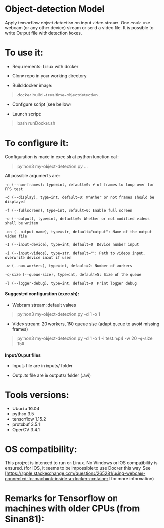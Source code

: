 # Object-detection Model

Apply tensorflow object detection on input video stream. One could use webcam (or any other device) stream or send a video file. It is possible to write Output file with detection boxes.

# To use it:

- Requirements: Linux with docker

- Clone repo in your working directory

- Build docker image:

> docker build -t realtime-objectdetection .

- Configure script (see bellow)

- Launch script:

> bash runDocker.sh

# To configure it:

Configuration is made in exec.sh at python function call:

> python3 my-object-detection.py ...

All possible arguments are:

```
-n (--num-frames): type=int, default=0: # of frames to loop over for FPS test

-d (--display), type=int, default=0: Whether or not frames should be displayed

-f (--fullscreen), type=int, default=0: Enable full screen

-o (--output), type=int, default=0: Whether or not modified videos shall be writen

-on (--output-name), type=str, default="output": Name of the output video file

-I (--input-device), type=int, default=0: Device number input

-i (--input-videos), type=str, default="": Path to videos input, overwrite device input if used

-w (--num-workers), type=int, default=2: Number of workers

-q-size (--queue-size), type=int, default=5: Size of the queue

-l (--logger-debug), type=int, default=0: Print logger debug

```
#### Suggested configuration (exec.sh):

- Webcam stream: default values

> python3 my-object-detection.py -d 1 -o 1

- Video stream: 20 workers, 150 queue size (adapt queue to avoid missing frames)

> python3 my-object-detection.py -d 1 -o 1 -i test.mp4 -w 20 -q-size 150

#### Input/Ouput files

- Inputs file are in inputs/ folder

- Outputs file are in outputs/ folder (.avi)

# Tools versions:

- Ubuntu 16.04
- python 3.5
- tensorflow 1.15.2
- protobuf 3.5.1
- OpenCV 3.4.1

# OS compatibility:

This project is intended to run on Linux. No Windows or IOS compatibility is ensured. (for IOS, it seems to be impossible to use Docker this way. See [https://apple.stackexchange.com/questions/265281/using-webcam-connected-to-macbook-inside-a-docker-container] for more information)

# Remarks for Tensorflow on machines with older CPUs (from Sinan81):
